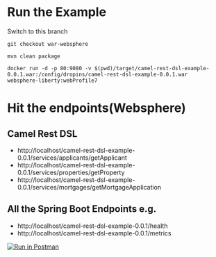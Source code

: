 # Run the Example

Switch to this branch

 `git checkout war-websphere`

`mvn clean package`

`docker run -d -p 80:9080 -v $(pwd)/target/camel-rest-dsl-example-0.0.1.war:/config/dropins/camel-rest-dsl-example-0.0.1.war   websphere-liberty:webProfile7`

# Hit the endpoints(Websphere)

## Camel Rest DSL

- http://localhost/camel-rest-dsl-example-0.0.1/services/applicants/getApplicant
- http://localhost/camel-rest-dsl-example-0.0.1/services/properties/getProperty
- http://localhost/camel-rest-dsl-example-0.0.1/services/mortgages/getMortgageApplication

## All the Spring Boot Endpoints e.g.

- http://localhost/camel-rest-dsl-example-0.0.1/health
- http://localhost/camel-rest-dsl-example-0.0.1/metrics

[![Run in Postman](https://run.pstmn.io/button.svg)](https://app.getpostman.com/run-collection/9a66c0e16ae26b2402ab)
